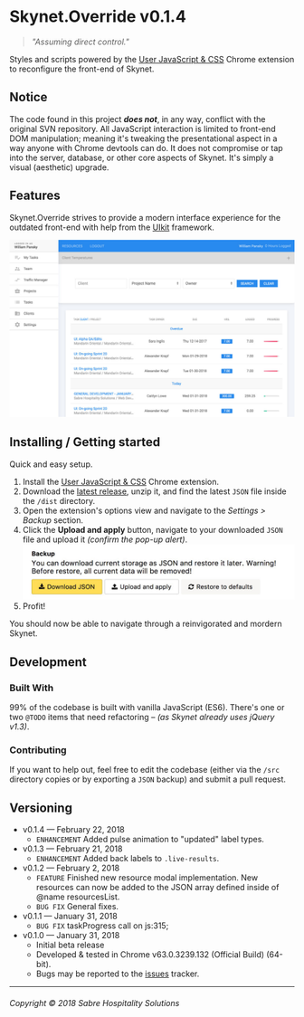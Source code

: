 # Skynet.Override v0.1.4
> _"Assuming direct control."_

Styles and scripts powered by the [User JavaScript & CSS](https://chrome.google.com/webstore/detail/user-javascript-and-css/nbhcbdghjpllgmfilhnhkllmkecfmpld) Chrome extension to reconfigure the front-end of Skynet.

## Notice

The code found in this project _**does not**_, in any way, conflict with the original SVN repository. All JavaScript interaction is limited to front-end DOM manipulation; meaning it's tweaking the presentational aspect in a way anyone with Chrome devtools can do. It does not compromise or tap into the server, database, or other core aspects of Skynet. It's simply a visual (aesthetic) upgrade.

## Features

Skynet.Override strives to provide a modern interface experience for the outdated front-end with help from the [UIkit](https://getuikit.com/) framework.

![Tasks List](assets/override-screen-tasks.jpg)

## Installing / Getting started

Quick and easy setup. 

1. Install the [User JavaScript & CSS](https://chrome.google.com/webstore/detail/user-javascript-and-css/nbhcbdghjpllgmfilhnhkllmkecfmpld) Chrome extension.
2. Download the [latest release](https://github.com/williampansky/skynet.override/releases), unzip it, and find the latest `JSON` file inside the `/dist` directory.
3. Open the extension's options view and navigate to the _Settings > Backup_ section.
4. Click the **Upload and apply** button, navigate to your downloaded `JSON` file and upload it _(confirm the pop-up alert)_.
![JSON Upload](assets/extension-screen-backup.jpg)
5. Profit!

You should now be able to navigate through a reinvigorated and mordern Skynet.

## Development

### Built With
99% of the codebase is built with vanilla JavaScript (ES6). There's one or two `@TODO` items that need refactoring – _(as Skynet already uses jQuery v1.3)_.

### Contributing

If you want to help out, feel free to edit the codebase (either via the `/src` directory copies or by exporting a `JSON` backup) and submit a pull request.

## Versioning

* v0.1.4 — February 22, 2018
    * `ENHANCEMENT` Added pulse animation to "updated" label types.
* v0.1.3 — February 21, 2018
    * `ENHANCEMENT` Added back labels to `.live-results`.
* v0.1.2 — February 2, 2018
    * `FEATURE` Finished new resource modal implementation. New resources can now be added to the JSON array defined inside of @name resourcesList.
    * `BUG FIX` General fixes.
* v0.1.1 — January 31, 2018
    * `BUG FIX` taskProgress call on js:315;
* v0.1.0 — January 31, 2018
    * Initial beta release
    * Developed & tested in Chrome v63.0.3239.132 (Official Build) (64-bit).
    * Bugs may be reported to the [issues](https://github.com/williampansky/skynet.override/issues) tracker.

---

###### Copyright © 2018 Sabre Hospitality Solutions